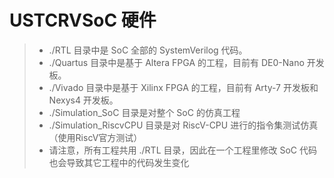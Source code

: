 # USTCRVSoC 硬件

> * ./RTL 目录中是 SoC 全部的 SystemVerilog 代码。
> * ./Quartus 目录中是基于 Altera FPGA 的工程，目前有 DE0-Nano 开发板。
> * ./Vivado 目录中是基于 Xilinx FPGA 的工程，目前有 Arty-7 开发板和 Nexys4 开发板。
> * ./Simulation_SoC 目录是对整个 SoC 的仿真工程
> * ./Simulation_RiscvCPU 目录是对 RiscV-CPU 进行的指令集测试仿真（使用RiscV官方测试）
> * 请注意，所有工程共用 ./RTL 目录，因此在一个工程里修改 SoC 代码也会导致其它工程中的代码发生变化
